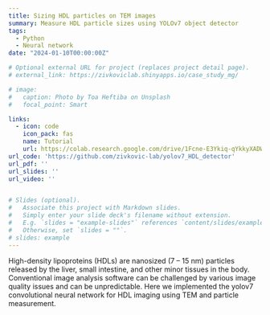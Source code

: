 ```yaml
---
title: Sizing HDL particles on TEM images
summary: Measure HDL particle sizes using YOLOv7 object detector
tags:
  - Python
  - Neural network
date: "2024-01-10T00:00:00Z"

# Optional external URL for project (replaces project detail page).
# external_link: https://zivkoviclab.shinyapps.io/case_study_mg/

# image:
#   caption: Photo by Toa Heftiba on Unsplash
#   focal_point: Smart

links:
  - icon: code
    icon_pack: fas
    name: Tutorial
    url: https://colab.research.google.com/drive/1Fcne-E3Ykiq-qYkkyXADWhJaMJtPfBs1?usp=sharing
url_code: 'https://github.com/zivkovic-lab/yolov7_HDL_detector'
url_pdf: ''
url_slides: ''
url_video: ''


# Slides (optional).
#   Associate this project with Markdown slides.
#   Simply enter your slide deck's filename without extension.
#   E.g. `slides = "example-slides"` references `content/slides/example-slides.md`.
#   Otherwise, set `slides = ""`.
# slides: example
---
```


High-density lipoproteins (HDLs) are nanosized (7 – 15 nm) particles released by the liver, small intestine, and other minor tissues in the body. Conventional image analysis software can be challenged by various image quality issues and can be unpredictable. Here we implemented the yolov7 convolutional neural network for HDL imaging using TEM and particle measurement.